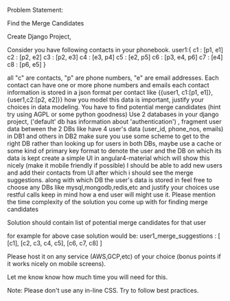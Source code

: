 Problem Statement:

Find the Merge Candidates

Create Django Project,

Consider you have following contacts in your phonebook.
user1:{
 c1 : [p1, e1]
 c2 : [p2, e2]
 c3 : [p2, e3]
 c4 : [e3, p4]
 c5 : [e2, p5]
 c6 : [p3, e4, p6]
 c7 : [e4]
 c8 : [p6, e5]
}

all "c" are contacts, "p" are phone numbers, "e" are email addresses.
Each contact can have one or more phone numbers and emails each 
contact information is stored in a json format per contact like 
{{user1, c1:[p1, e1]}, {user1,c2:[p2, e2]}}
how you model this data is important, justify your choices in data modeling.
You have to find potential merge candidates (hint try using AGPL or some python goodness)
Use 2 databases in your django project, ('default' db has information about 'authentication') , fragment user data between the 2 DBs like have 4 user's data (user_id, phone_nos, emails) in DB1 and others in DB2
make sure you use some scheme to get to the right DB rather than looking up for users in both DBs, maybe use a cache or some kind of primary key format to denote the user and the DB on which its data is kept
create a simple UI in angular4-material which will show this nicely (make it mobile friendly if possible)
I should be able to add new users and add their contacts from UI after which i should see the merge suggestions. along with which DB the user's data is stored in
feel free to choose any DBs like mysql,mongodb,redis,etc and justify your choices
use restful calls
keep in mind how a end user will might use it.
Please mention the time complexity of the solution you come up with for finding merge candidates

Solution should contain list of potential merge candidates for that user

for example for above case solution would be:
user1_merge_suggestions : [ [c1], [c2, c3, c4, c5], [c6, c7, c8] ]


Please host it on any service (AWS,GCP,etc) of your choice (bonus points if it works nicely on mobile screens).

Let me know know how much time you will need for this.

Note: Please don't use any in-line CSS. Try to follow best practices.
